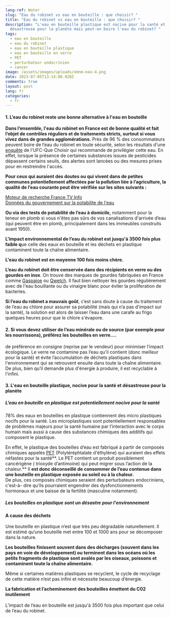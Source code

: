 ```yaml
---
lang-ref: Water
slug: "Eau du robinet vs eau en bouteille : que choisir? "
title: "Eau du robinet vs eau en bouteille : que choisir? "
description: "L'eau en bouteille plastique est nocive pour la santé et
  désastreuse pour la planète mais peut-on boire l'eau du robinet? "
tags:
  - eau en bouteille
  - eau du robinet
  - eau en bouteille plastique
  - eau en bouteille en verre
  - PET
  - perturbateur endocrinien
  - cancer
image: /assets/images/uploads/omnm-eau-4.png
date: 2023-07-05T13:14:08.028Z
comments: true
layout: post
lang: fr
categories:
  - fr
---
```

#### 1. L’eau du robinet reste une bonne alternative à l'eau en bouteille

**Dans l’ensemble, l'eau du robinet en France est de bonne qualité et fait l’objet de contrôles réguliers et de traitements stricts, surtout si vous vivez dans de grandes agglomérations.** Près de 96 % des consommateurs peuvent boire de l’eau du robinet en toute sécurité, selon les résultats d'une [enquête](https://www.quechoisir.org/guide-d-achat-quelle-eau-boire-n4855/) de l'UFC-Que Choisir qui recommande de privilégier cette eau. En effet, lorsque la présence de certaines substances issues de pesticides dépassent certains seuils, des alertes sont lancées ou des mesures prises pour en restreindre l'accès.

**Pour ceux qui auraient des doutes ou qui vivent dans de petites communes potentiellement affectées par la pollution liée à l’agriculture, la qualité de l’eau courante peut être vérifiée sur les sites suivants :** 

[Moteur de recherche France TV Info](https://www.francetvinfo.fr/sante/environnement-et-sante/votre-eau-du-robinet-comporte-t-elle-des-pesticides-au-dessus-des-limites-de-qualite-decouvrez-le-grace-a-notre-moteur-de-recherche_5364667.html)\
[Données du gouvernement sur la potabilite de l'eau ](https://www.data.gouv.fr/fr/datasets/pesticides-dans-les-eaux-souterraines/)

**Ou via des tests de potabilité de l’eau à domicile,** notamment pour la teneur en plomb si vous n'êtes pas sûrs de vos canalisations d'arrivée d’eau (qui peuvent être en plomb, principalement dans les immeubles construits avant 1950). 

**L’impact environnemental de l’eau du robinet est jusqu'à 3500 fois plus faible q**ue celle des eaux en bouteille et les déchets en plastique contaminent toute la chaîne alimentaire. 

**L'eau du robinet est en moyenne 100 fois moins chère.**

**L’eau du robinet doit être conservée dans des récipients en verre ou des gourdes en inox**. On trouve des marques de gourdes fabriquées en France comme [Gaspajoe](https://www.gaspajoe.fr/) ou [Qwetch](https://www.qwetch.com/). Il faut bien nettoyer les gourdes régulièrement avec de l'eau bouillante ou du vinaigre blanc pour éviter la proliferation de bacteries.  

**Si l’eau du robinet a mauvais goût**, c’est sans doute à cause du traitement de l’eau au chlore pour assurer sa potabilité (mais qui n’a pas d'impact sur la santé), la solution est alors de laisser l’eau dans une carafe au frigo quelques heures pour que le chlore s'évapore. 

#### 2. Si vous devez utiliser de l’eau minérale ou de source (par exemple pour les nourrissons), préférez les bouteilles en verre….

de préférence en consigne (reprise par le vendeur) pour minimiser l’impact écologique. Le verre ne contamine pas l’eau qu'il contient (donc meilleur pour la santé) et évite l’accumulation de déchets plastiques dans l'environnement qui se retrouvent ensuite dans toute la chaîne alimentaire. De plus, bien qu’il demande plus d'énergie à produire, il est recyclable à l'infini. 

#### 3. L'eau en bouteille plastique, nocive pour la santé et désastreuse pour la planète 

##### L’eau en bouteille en plastique est potentiellement nocive pour la santé 

78% des eaux en bouteilles en plastique contiennent des micro plastiques nocifs pour la santé. Les microplastiques sont potentiellement responsables de problèmes majeurs pour la santé humaine par l’interaction avec le corps humain mais aussi à cause des substances chimiques des additifs qui composent le plastique. 

En effet, le plastique des bouteilles d’eau est fabriqué à partir de composés chimiques appelés [PET](https://www.bioalaune.com/fr/actualite-bio/23627/ces-etonnants-materiaux-naturels-qui-pourraient-remplacer-plastique) (Polytéréphtalate d'éthylène) qui auraient des effets néfastes pour la santé**. Le PET contient un produit possiblement cancérigène ( trioxyde d’antimoine) qui peut migrer sous l’action de la chaleur.** Il **est donc déconseillé de consommer de l’eau contenue dans une bouteille en plastique exposée au soleil ou à la chaleur.**\
De plus, ces composés chimiques seraient des perturbateurs endocriniens, c'est-à- dire qu’ils pourraient engendrer des dysfonctionnements hormonaux et une baisse de la fertilité (masculine notamment). 

##### Les bouteilles en plastique sont un désastre pour l'environnement 

**A cause des déchets**\
\
Une bouteille en plastique n’est que très peu dégradable naturellement. Il est estimé qu’une bouteille met entre 100 et 1000 ans pour se décomposer dans la nature.

**Les bouteilles finissent souvent dans des décharges (souvent dans les pays en voie de développement) ou terminent dans les océans où les petits fragments de plastique sont avalés par les oiseaux, poissons et contaminent toute la chaîne alimentaire.** 

Même si certaines matières plastiques se recyclent, le cycle de recyclage de cette matière n’est pas infini et nécessite beaucoup d’énergie. 

**La fabrication et l’acheminement des bouteilles émettent du C02 inutilement**\
\
L’impact de l’eau en bouteille est jusqu'à 3500 fois plus important que celui de l’eau du robinet.